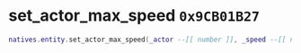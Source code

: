 # set_actor_max_speed `0x9CB01B27`

```lua
natives.entity.set_actor_max_speed(_actor --[[ number ]], _speed --[[ number ]])
```